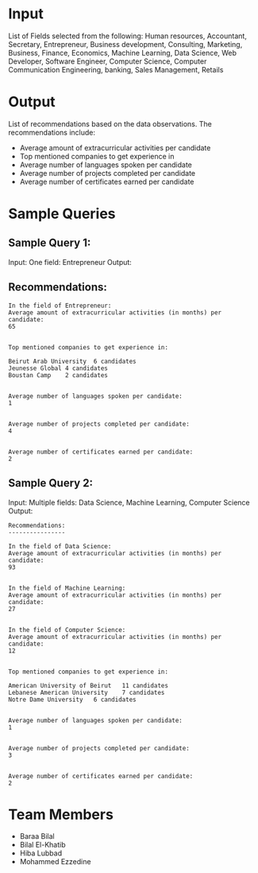 # Input
List of Fields selected from the following:
Human resources, Accountant, Secretary, Entrepreneur, Business development, Consulting, Marketing, Business, Finance, Economics,
Machine Learning, Data Science, Web Developer, Software Engineer, Computer Science, Computer Communication Engineering, banking, Sales Management, Retails

# Output
List of recommendations based on the data observations.
The recommendations include:
- Average amount of extracurricular activities per candidate
- Top mentioned companies to get experience in
- Average number of languages spoken per candidate
- Average number of projects completed per candidate
- Average number of certificates earned per candidate


# Sample Queries
## Sample Query 1:
Input: One field: Entrepreneur
Output: 

Recommendations:
----------------

	In the field of Entrepreneur:
	Average amount of extracurricular activities (in months) per candidate:
	65


	Top mentioned companies to get experience in:

	Beirut Arab University  6 candidates
	Jeunesse Global 4 candidates
	Boustan Camp    2 candidates


	Average number of languages spoken per candidate:
	1


	Average number of projects completed per candidate:
	4


	Average number of certificates earned per candidate:
	2


## Sample Query 2:
Input: Multiple fields: Data Science, Machine Learning, Computer Science
Output: 

	Recommendations:
	----------------

	In the field of Data Science:
	Average amount of extracurricular activities (in months) per candidate:
	93


	In the field of Machine Learning:
	Average amount of extracurricular activities (in months) per candidate:
	27


	In the field of Computer Science:
	Average amount of extracurricular activities (in months) per candidate:
	12


	Top mentioned companies to get experience in:

	American University of Beirut   11 candidates
	Lebanese American University    7 candidates
	Notre Dame University   6 candidates


	Average number of languages spoken per candidate:
	1


	Average number of projects completed per candidate:
	3


	Average number of certificates earned per candidate:
	2

# Team Members
- Baraa Bilal
- Bilal El-Khatib
- Hiba Lubbad
- Mohammed Ezzedine